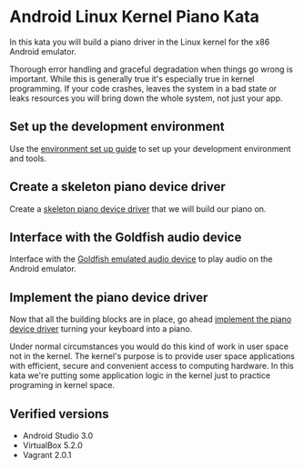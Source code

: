 # Android Linux Kernel Piano Kata

In this kata you will build a piano driver in the Linux kernel for the x86 Android emulator.

Thorough error handling and graceful degradation when things go wrong is important. While this is generally true it's especially true in kernel programming. If your code crashes, leaves the system in a bad state or leaks resources you will bring down the whole system, not just your app.

## Set up the development environment

Use the [environment set up guide](Environment.md) to set up your development environment and tools.

## Create a skeleton piano device driver

Create a [skeleton piano device driver](Skeleton.md) that we will build our piano on.

## Interface with the Goldfish audio device

Interface with the [Goldfish emulated audio device](Hardware.md) to play audio on the Android emulator.

## Implement the piano device driver

Now that all the building blocks are in place, go ahead [implement the piano device driver](Piano.md) turning your keyboard into a piano.

Under normal circumstances you would do this kind of work in user space not in the kernel. The kernel's purpose is to provide user space applications with efficient, secure and convenient access to computing hardware. In this kata we're putting some application logic in the kernel just to practice programing in kernel space.

## Verified versions

- Android Studio 3.0
- VirtualBox 5.2.0
- Vagrant 2.0.1

